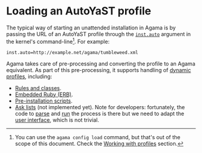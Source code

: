 # Loading an AutoYaST profile

The typical way of starting an unattended installation in Agama is by passing the URL of an AutoYaST
profile through the [`inst.auto`](/docs/user/boot_options) argument in the kernel's
command-line[^agama-config-load]. For example:

```text
inst.auto=http://example.net/agama/tumbleweed.xml
```

Agama takes care of pre-processing and converting the profile to an Agama equivalent. As part of
this pre-processing, it supports handling of [dynamic profiles][dynamic-profiles], including:

- [Rules and classes][rules-classes].
- [Embedded Ruby (ERB)][erb].
- [Pre-installation scripts][pre-scripts].
- [Ask lists][ask-lists] (not implemented yet). Note for developers: fortunately, the code to
  [parse][ask-list-reader] and [run][ask-list-runner] the process is there but we need to adapt the
  [user interface][ask-list-dialog], which is not trivial.

[dynamic-profiles]: https://doc.opensuse.org/documentation/leap/autoyast/html/book-autoyast/part-dynamic-profiles.html
[rules-classes]: https://doc.opensuse.org/documentation/leap/autoyast/html/book-autoyast/rulesandclass.html
[erb]: https://doc.opensuse.org/documentation/leap/autoyast/html/book-autoyast/erb-templates.html
[pre-scripts]: https://doc.opensuse.org/documentation/leap/autoyast/html/book-autoyast/cha-configuration-installation-options.html#pre-install-scripts
[ask-lists]: https://doc.opensuse.org/documentation/leap/autoyast/html/book-autoyast/cha-configuration-installation-options.html#CreateProfile-Ask
[ask-list-reader]: https://github.com/yast/yast-autoinstallation/blob/c2dc34560df4ba890688a0c84caec94cc2718f14/src/lib/autoinstall/ask/profile_reader.rb#L29
[ask-list-runner]: https://github.com/yast/yast-autoinstallation/blob/c2dc34560df4ba890688a0c84caec94cc2718f14/src/lib/autoinstall/ask/runner.rb#L50
[ask-list-dialog]: https://github.com/yast/yast-autoinstallation/blob/c2dc34560df4ba890688a0c84caec94cc2718f14/src/lib/autoinstall/ask/dialog.rb#L23

[^agama-config-load]: You can use the `agama config load` command, but that's out of the scope of this document. Check the [Working with profiles](/docs/user/unattended/working-with-profiles) section.
